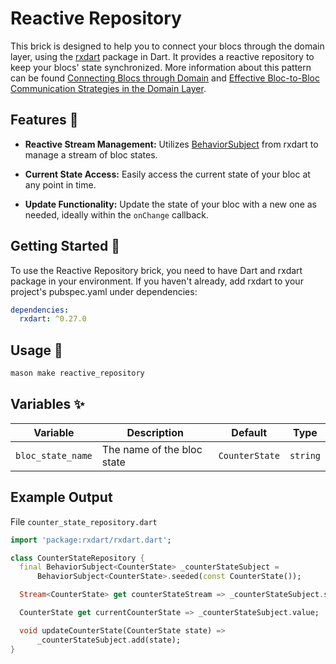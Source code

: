 # Reactive Repository

This brick is designed to help you to connect your blocs through the domain layer, using the [rxdart](https://pub.dev/packages/rxdart) package in Dart. It provides a reactive repository to keep your blocs' state synchronized. More information about this pattern can be found [Connecting Blocs through Domain](https://bloclibrary.dev/architecture/#connecting-blocs-through-domain) and [Effective Bloc-to-Bloc Communication Strategies in the Domain Layer](https://henryadu.hashnode.dev/effective-bloc-to-bloc-communication-strategies-in-the-domain-layer).

## Features 🌟

- **Reactive Stream Management:** Utilizes [BehaviorSubject](https://pub.dev/documentation/rxdart/latest/rx/BehaviorSubject-class.html) from rxdart to manage a stream of bloc states.

- **Current State Access:** Easily access the current state of your bloc at any point in time.
- **Update Functionality:** Update the state of your bloc with a new one as needed, ideally within the `onChange` callback.


## Getting Started 🚀

To use the Reactive Repository brick, you need to have Dart and rxdart package in your environment. If you haven't already, add rxdart to your project's pubspec.yaml under dependencies:

```yaml
dependencies:
  rxdart: ^0.27.0
```

## Usage 🎨

```bash
mason make reactive_repository
```

## Variables ✨

| Variable          | Description                 | Default        | Type     |
| ----------------- | --------------------------- | -------------- | -------- |
| `bloc_state_name` | The name of the bloc state  | `CounterState` | `string` |


## Example Output

File `counter_state_repository.dart`

```dart
import 'package:rxdart/rxdart.dart';

class CounterStateRepository {
  final BehaviorSubject<CounterState> _counterStateSubject =
      BehaviorSubject<CounterState>.seeded(const CounterState());

  Stream<CounterState> get counterStateStream => _counterStateSubject.stream;

  CounterState get currentCounterState => _counterStateSubject.value;

  void updateCounterState(CounterState state) =>
      _counterStateSubject.add(state);
}
```



